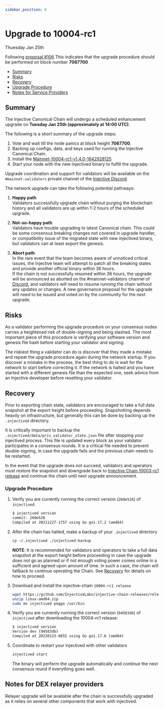 ```yaml
---
sidebar_position: 6
---
```

   
# Upgrade to 10004-rc1
Thuesday Jan 25th

Following [proposal #106](https://hub.injective.network/proposals/106)
This indicates that the upgrade procedure should be performed on block number **7067700**

 - [Summary](#summary)
  - [Risks](#risks)
  - [Recovery](#recovery)
  - [Upgrade Procedure](#upgrade-procedure)
  - [Notes for Service Providers](#notes-for-DEX-relayer-providers)

## Summary

The Injective Canonical Chain will undergo a scheduled enhancement upgrade on **Tuesday Jan 25th (approximately at 14:00 UTC)**.

The following is a short summary of the upgrade steps:

1. Vote and wait till the node panics at block height **7067700**.
2. Backing up configs, data, and keys used for running the Injective Canonical Chain.
3. Install the [Mainnet-10004-rc1-v1.4.0-1642928125](https://github.com/InjectiveLabs/injective-chain-releases/releases/tag/v1.4.0-1642928125)
4. Start your node with the new injectived binary to fulfill the upgrade.

Upgrade coordination and support for validators will be available on the `#mainnet-validators` private channel of the [Injective Discord](https://discord.gg/injective).

The network upgrade can take the following potential pathways:
1. **Happy path**  
Validators successfully upgrade chain without purging the blockchain history and all validators are up within 1-2 hours of the scheduled upgrade.

2. **Not-so-happy path**  
Validators have trouble upgrading to latest Canonical chain. This could be some consensus breaking changes not covered in upgrade handler, or compatibility issue of the migrated state with new injectived binary, but validators can at least export the genesis.

3. **Abort path**  
In the rare event that the team becomes aware of unnoticed critical issues, the Injective team will attempt to patch all the breaking states and provide another official binary within 36 hours.  
If the chain is not successfully resumed within 36 hours, the upgrade will be announced as aborted on the #mainnet-validators channel of [Discord](https://discord.gg/injective), and validators will need to resume running the chain without any updates or changes. A new governance proposal for the upgrade will need to be issued and voted on by the community for the next upgrade.

## Risks

As a validator performing the upgrade procedure on your consensus nodes carries a heightened risk of
double-signing and being slashed. The most important piece of this procedure is verifying your
software version and genesis file hash before starting your validator and signing.

The riskiest thing a validator can do is discover that they made a mistake and repeat the upgrade
procedure again during the network startup. If you discover a mistake in the process, the best thing
to do is wait for the network to start before correcting it. If the network is halted and you have
started with a different genesis file than the expected one, seek advice from an Injective developer
before resetting your validator.

## Recovery

Prior to exporting chain state, validators are encouraged to take a full data snapshot at the
export height before proceeding. Snapshotting depends heavily on infrastructure, but generally this
can be done by backing up the `.injectived` directory.

It is critically important to backup the `.injectived/data/priv_validator_state.json` file after stopping your injectived process. This file is updated every block as your validator participates in a consensus rounds. It is a critical file needed to prevent double-signing, in case the upgrade fails and the previous chain needs to be restarted.

In the event that the upgrade does not succeed, validators and operators must restore the snapshot and downgrade back to [Injective Chain 10003-rc1 release](https://github.com/InjectiveLabs/injective-chain-releases/releases/tag/v1.1.1-1640627705) and continue the chain until next upgrade announcement.

### Upgrade Procedure

1. Verify you are currently running the correct version (`260e526`) of `injectived`:
   ```bash
   $ injectived version
   commit: 260e526
   Compiled at 20211227-1757 using Go go1.17.2 (amd64)

   ```

2. After the chain has halted, make a backup of your `.injectived` directory
    ```bash
    cp ~/.injectived ./injectived-backup
    ```
    **NOTE**: It is recommended for validators and operators to take a full data snapshot at the export
    height before proceeding in case the upgrade does not go as planned or if not enough voting power
    comes online in a sufficient and agreed upon amount of time. In such a case, the chain will fallback
    to continue operating the Chain. See [Recovery](#recovery) for details on how to proceed.

3. Download and install the injective-chain `10004-rc1 release`
   ```bash
   wget https://github.com/InjectiveLabs/injective-chain-releases/releases/download/v1.4.0-1642928125/linux-amd64.zip
   unzip linux-amd64.zip
   sudo mv injectived peggo /usr/bin
   ```

4. Verify you are currently running the correct version (`94583db`) of `injectived` after downloading the 10004-rc1 release:
    ```bash
   $ injectived version
   Version dev (94583db)
   Compiled at 20220123-0855 using Go go1.17.6 (amd64)
   ```

5. Coordinate to restart your injectived with other validators
   ```bash
   injectived start
   ```
   The binary will perform the upgrade automatically and continue the next consensus round if everything goes well.


## Notes for DEX relayer providers
Relayer upgrade will be available after the chain is successfully upgraded as it relies on several other components that work with injectived.
